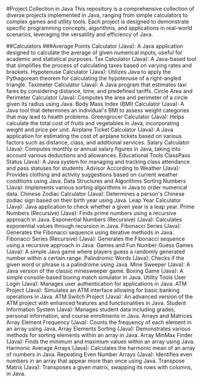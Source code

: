 #Project Collection in Java
This repository is a comprehensive collection of diverse projects implemented in Java, ranging from simple calculators to complex games and utility tools. Each project is designed to demonstrate specific programming concepts, algorithms, and applications in real-world scenarios, leveraging the versatility and efficiency of Java.

##Calculators
###Average Points Calculator (Java): A Java application designed to calculate the average of given numerical inputs, useful for academic and statistical purposes.
Tax Calculator (Java): A Java-based tool that simplifies the process of calculating taxes based on varying rates and brackets.
Hypotenuse Calculator (Java): Utilizes Java to apply the Pythagorean theorem for calculating the hypotenuse of a right-angled triangle.
Taximeter Calculator (Java): A Java program that estimates taxi fares by considering distance, time, and predefined tariffs.
Circle Area and Perimeter Calculator (Java): Computes the area and perimeter of a circle given its radius using Java.
Body Mass Index (BMI) Calculator (Java): A Java tool that determines an individual's BMI to assess weight categories that may lead to health problems.
Greengrocer Calculator (Java): Helps calculate the total cost of fruits and vegetables in Java, incorporating weight and price per unit.
Airplane Ticket Calculator (Java): A Java application for estimating the cost of airplane tickets based on various factors such as distance, class, and additional services.
Salary Calculator (Java): Computes monthly or annual salary figures in Java, taking into account various deductions and allowances.
Educational Tools
ClassPass Status (Java): A Java system for managing and tracking class attendance and pass statuses for students.
Advisor According to Weather (Java): Provides clothing and activity suggestions based on current weather conditions using Java.
Data Structures and Algorithms
Sorting Numbers (Java): Implements various sorting algorithms in Java to order numerical data.
Chinese Zodiac Calculator (Java): Determines a person's Chinese zodiac sign based on their birth year using Java.
Leap Year Calculator (Java): Java application to check whether a given year is a leap year.
Prime Numbers (Recursive) (Java): Finds prime numbers using a recursive approach in Java.
Exponential Numbers (Recursive) (Java): Calculates exponential values through recursion in Java.
Fibonacci Series (Java): Generates the Fibonacci sequence using iterative methods in Java.
Fibonacci Series (Recursive) (Java): Generates the Fibonacci sequence using a recursive approach in Java.
Games and Fun
Number Guess Games (Java): A simple Java game where players guess a randomly generated number within a certain range.
Palindromic Words (Java): Checks if the given word or phrase is a palindrome using Java.
Mine Sweeper (Java): A Java version of the classic minesweeper game.
Boxing Game (Java): A simple console-based boxing match simulator in Java.
Utility Tools
User Login (Java): Manages user authentication for applications in Java.
ATM Project (Java): Simulates an ATM interface allowing for basic banking operations in Java.
ATM Switch Project (Java): An advanced version of the ATM project with enhanced features and functionalities in Java.
Student Information System (Java): Manages student data including grades, personal information, and course enrollments in Java.
Arrays and Matrices
Array Element Frequency (Java): Counts the frequency of each element in an array using Java.
Array Elements Sorting (Java): Demonstrates various methods for sorting elements within an array in Java.
Array MinMax Finder (Java): Finds the minimum and maximum values within an array using Java.
Harmonic Average Arrays (Java): Calculates the harmonic mean of an array of numbers in Java.
Repeating Even Number Arrays (Java): Identifies even numbers in an array that appear more than once using Java.
Transpose Matrix (Java): Transposes a given matrix, swapping its rows with columns, in Java.
